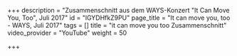 +++
description = "Zusammenschnitt aus dem WAYS-Konzert \"It Can Move You, Too\", Juli 2017"
id = "lGYDHfkZ9PU"
page_title = "It can move you, too - WAYS, Juli 2017"
tags = []
title = "it can move you too Zusammenschnitt"
video_provider = "YouTube"
weight = 50

+++
